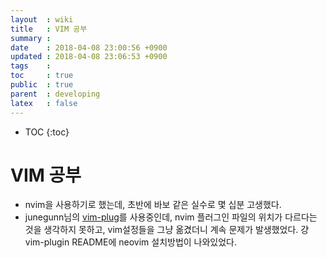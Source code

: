 ```yaml
---
layout  : wiki
title   : VIM 공부
summary : 
date    : 2018-04-08 23:00:56 +0900
updated : 2018-04-08 23:06:53 +0900
tags    : 
toc     : true
public  : true
parent  : developing
latex   : false
---
```

* TOC
{:toc}

# VIM 공부 

- nvim을 사용하기로 했는데, 초반에 바보 같은 실수로 몇 십분 고생했다.
- junegunn님의 [vim-plug](https://github.com/junegunn/vim-plug.git)를 사용중인데, nvim 플러그인 파일의 위치가 다르다는 것을 생각하지 못하고, vim설정들을 그냥 옮겼더니 계속 문제가 발생했었다. 걍 vim-plugin README에 neovim 설치방법이 나와있었다.
